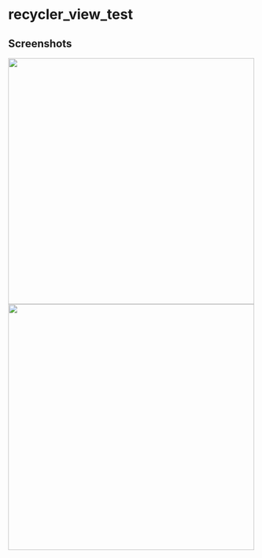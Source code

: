 # recycler_view_test
## Screenshots
<img height="500" src="https://user-images.githubusercontent.com/61590423/126781472-4325abc2-59a4-4deb-ad4f-1d8c48792918.png" >
<img height="500" src="https://user-images.githubusercontent.com/61590423/126781490-44725983-5999-4d97-be0d-ace5e6d02c84.png" >
